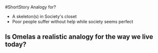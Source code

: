 #ShortStory
Analogy for?
- A skeleton(s) in Society's closet
- Poor people suffer without help while society seems perfect

Is Omelas a realistic analogy for the way we live today?
- 